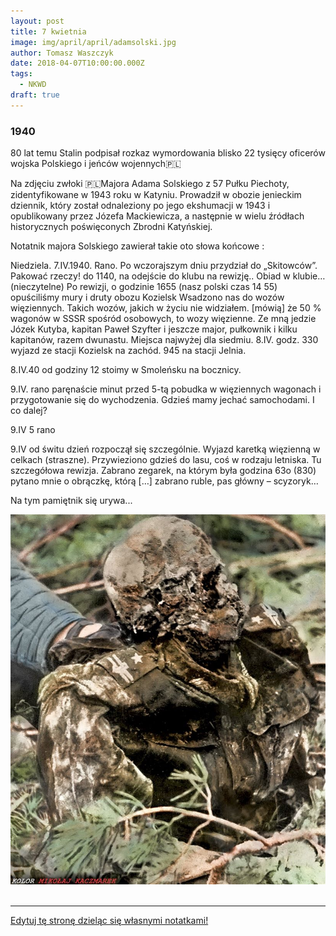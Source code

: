 ```yaml
---
layout: post
title: 7 kwietnia
image: img/april/april/adamsolski.jpg
author: Tomasz Waszczyk
date: 2018-04-07T10:00:00.000Z
tags:
  - NKWD
draft: true
---
```


### 1940

80 lat temu Stalin podpisał rozkaz wymordowania blisko 22 tysięcy oficerów wojska Polskiego i jeńców wojennych🇵🇱️

Na zdjęciu zwłoki 🇵🇱️Majora Adama Solskiego z 57 Pułku Piechoty, zidentyfikowane w 1943 roku w Katyniu.
Prowadził w obozie jenieckim dziennik, który został odnaleziony po jego ekshumacji w 1943 i opublikowany przez Józefa Mackiewicza, a następnie w wielu źródłach historycznych poświęconych Zbrodni Katyńskiej.

Notatnik majora Solskiego zawierał takie oto słowa końcowe :

Niedziela. 7.IV.1940. Rano. Po wczorajszym dniu przydział do „Skitowców”. Pakować rzeczy! do 1140, na odejście do klubu na rewizję.. Obiad w klubie… (nieczytelne) Po rewizji, o godzinie 1655 (nasz polski czas 14 55) opuściliśmy mury i druty obozu Kozielsk Wsadzono nas do wozów więziennych. Takich wozów, jakich w życiu nie widziałem. [mówią] że 50 % wagonów w SSSR spośród osobowych, to wozy więzienne. Ze mną jedzie Józek Kutyba, kapitan Paweł Szyfter i jeszcze major, pułkownik i kilku kapitanów, razem dwunastu. Miejsca najwyżej dla siedmiu.
8.IV. godz. 330 wyjazd ze stacji Kozielsk na zachód. 945 na stacji Jelnia.

8.IV.40 od godziny 12 stoimy w Smoleńsku na bocznicy.

9.IV. rano paręnaście minut przed 5-tą pobudka w więziennych wagonach i przygotowanie się do wychodzenia. Gdzieś mamy jechać samochodami. I co dalej?

9.IV 5 rano

9.IV od świtu dzień rozpoczął się szczególnie. Wyjazd karetką więzienną w celkach (straszne). Przywieziono gdzieś do lasu, coś w rodzaju letniska. Tu szczegółowa rewizja. Zabrano zegarek, na którym była godzina 63o (830) pytano mnie o obrączkę, którą […] zabrano ruble, pas główny – scyzoryk…

Na tym pamiętnik się urywa...

<img src="./img/april/adamsolski.jpg"/><br><br>

---

<a href="https://github.com/TomaszWaszczyk/historia.waszczyk.com/edit/master/src/content/april-7.md" target="_blank">Edytuj tę stronę dzieląc się własnymi notatkami!</a>
